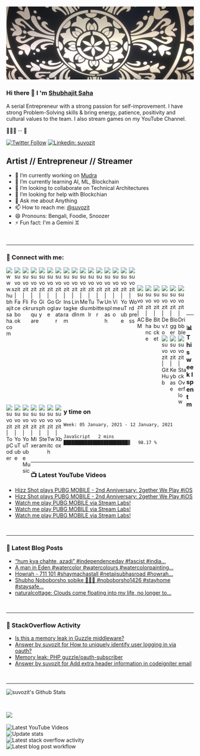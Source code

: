![](https://github.com/suvozit/suvozit/raw/master/IMG_2690.JPG)

### Hi there 👋 I 'm [Shubhajit Saha][website]

A serial Entrepreneur with a strong passion for self-improvement. I have strong Problem-Solving skills & bring energy, patience, positivity and cultural values to the team. I also stream games on my YouTube Channel.

🙇🏼‍♂️ ⸱⸱⸱ 🤖

[![Twitter Follow](https://img.shields.io/twitter/follow/suvozit?label=Follow)](https://twitter.com/suvozit)
[![Linkedin: suvozit](https://img.shields.io/badge/-Connect-blue?style=flat-square&logo=Linkedin&logoColor=white&link=https://www.linkedin.com/in/suvozit/)](https://www.linkedin.com/in/suvozit/)

## Artist // Entrepreneur // Streamer

- 🔭 I’m currently working on [Mudra](https://www.mudra.club)
- 🌱 I’m currently learning AI, ML, Blockchain
- 👯 I’m looking to collaborate on Technical Architectures
- 🤔 I’m looking for help with Blockchian
- 💬 Ask me about Anything
- 📫 How to reach me: [@suvozit][twitter]
- 😄 Pronouns: Bengali, Foodie, Snoozer
- ⚡ Fun fact: I'm a Gemini ♊️

<br />

---

### 🦉 Connect with me:

[<img align="left" alt="www.shubhajitsaha.com" width="22px" src="https://simpleicons.org/icons/rss.svg" />][website]

[<img align="left" alt="suvozit | Facebook" width="22px" src="https://simpleicons.org/icons/facebook.svg" />][facebook]
[<img align="left" alt="suvozit | Flickr" width="22px" src="https://simpleicons.org/icons/flickr.svg" />][flickr]
[<img align="left" alt="suvozit | Foursquare" width="22px" src="https://simpleicons.org/icons/foursquare.svg" />][foursquare]
<!-- https://github.com/simple-icons/simple-icons/issues/3414 -->
[<img align="left" alt="suvozit | Giphy" width="22px" src="https://simpleicons.org/icons/giphy.svg" />][giphy]
[<img align="left" alt="suvozit | Google" width="22px" src="https://simpleicons.org/icons/google.svg" />][google]
[<img align="left" alt="suvozit | Gravatar" width="22px" src="https://simpleicons.org/icons/gravatar.svg" />][gravatar]
[<img align="left" alt="suvozit | Instagram" width="22px" src="https://simpleicons.org/icons/instagram.svg" />][instagram]
[<img align="left" alt="suvozit | LinkedIn" width="22px" src="https://simpleicons.org/icons/linkedin.svg" />][linkedin]
[<img align="left" alt="suvozit | Medium" width="22px" src="https://simpleicons.org/icons/medium.svg" />][medium]
[<img align="left" alt="suvozit | Tumblr" width="22px" src="https://simpleicons.org/icons/tumblr.svg" />][tumblr]
[<img align="left" alt="suvozit | Twitter" width="22px" src="https://simpleicons.org/icons/twitter.svg" />][twitter]
[<img align="left" alt="suvozit | Unsplash" width="22px" src="https://simpleicons.org/icons/unsplash.svg" />][unsplash]
[<img align="left" alt="suvozit | Vimeo" width="22px" src="https://simpleicons.org/icons/vimeo.svg" />][vimeo]
[<img align="left" alt="suvozit | YouTube" width="22px" src="https://simpleicons.org/icons/vine.svg" />][vine]
[<img align="left" alt="suvozit | Wordpress" width="22px" src="https://simpleicons.org/icons/wordpress.svg" />][wordpress]

<br />
<br />

[<img align="left" alt="suvozit | ACM" width="22px" src="https://simpleicons.org/icons/acm.svg" />][acm]
[<img align="left" alt="suvozit | Behance" width="22px" src="https://simpleicons.org/icons/behance.svg" />][behance]
[<img align="left" alt="suvozit | Bitbucket" width="22px" src="https://simpleicons.org/icons/bitbucket.svg" />][bitbucket]
[<img align="left" alt="suvozit | Dev.to" width="22px" src="https://simpleicons.org/icons/dev-dot-to.svg" />][dev-dot-to]
[<img align="left" alt="suvozit | Blogger" width="22px" src="https://simpleicons.org/icons/blogger.svg" />][blogger]
[<img align="left" alt="suvozit | Dribbble" width="22px" src="https://simpleicons.org/icons/dribbble.svg" />][dribbble]
[<img align="left" alt="suvozit | GitHub" width="22px" src="https://simpleicons.org/icons/github.svg" />][github]
[<img align="left" alt="suvozit | Keybase" width="22px" src="https://simpleicons.org/icons/keybase.svg" />][keybase]
[<img align="left" alt="suvozit | StackOverflow" width="22px" src="https://simpleicons.org/icons/stackoverflow.svg" />][stackoverflow]
[<img align="left" alt="suvozit | TopCoder" width="22px" src="https://simpleicons.org/icons/topcoder.svg" />][topcoder]

<br />
<br />

[<img align="left" alt="suvozit | YouTube" width="22px" src="https://simpleicons.org/icons/youtube.svg" />][youtube]
[<img align="left" alt="suvozit | YouTube Music" width="22px" src="https://simpleicons.org/icons/youtubemusic.svg" />][youtubemusic]
[<img align="left" alt="suvozit | Mixer" width="22px" src="https://simpleicons.org/icons/mixer.svg" />][mixer]
[<img align="left" alt="suvozit | Steam" width="22px" src="https://simpleicons.org/icons/steam.svg" />][steam]
[<img align="left" alt="suvozit | Twitch" width="22px" src="https://simpleicons.org/icons/twitch.svg" />][twitch]
[<img align="left" alt="suvozit | Xbox" width="22px" src="https://simpleicons.org/icons/xbox.svg" />][xbox]

<br />

---

### 📊 This week I spent my time on
<!--START_SECTION:waka-->
```text
Week: 05 January, 2021 - 12 January, 2021

JavaScript   2 mins          ████████████████████████▓   98.17 % 
```
<!--END_SECTION:waka-->

<br />

---

### 📺 Latest YouTube Videos
<!-- YOUTUBE:START -->
- [Hizz Shot plays PUBG MOBILE - 2nd Anniversary: 2gether We Play #iOS](https://www.youtube.com/watch?v=_BEy5_7lNOo)
- [Hizz Shot plays PUBG MOBILE - 2nd Anniversary: 2gether We Play #iOS](https://www.youtube.com/watch?v=9H_lx4TuCfc)
- [Watch me play PUBG MOBILE via Stream Labs!](https://www.youtube.com/watch?v=Jz__lNgcSXQ)
- [Watch me play PUBG MOBILE via Stream Labs!](https://www.youtube.com/watch?v=JpN-qZdNSF8)
- [Watch me play PUBG MOBILE via Stream Labs!](https://www.youtube.com/watch?v=9CT1SyBuaHo)
<!-- YOUTUBE:END -->

<br />

---

### 📕 Latest Blog Posts
<!-- BLOG-POST-LIST:START -->
- [“hum kya chahte, azadi” #independenceday #fascist #india...](https://suvozit.tumblr.com/post/626502731168890880)
- [A man in Eden #watercolor #watercolours #watercolorpainting...](https://suvozit.tumblr.com/post/626153014035693568)
- [Howrah - 711 101 #shaymachastall #netajisubhasroad #howrah...](https://suvozit.tumblr.com/post/622349250048688128)
- [Shubho Noboborsho sobike 🥳😷🦠 #noboborsho1426 #stayhome #staysafe...](https://suvozit.tumblr.com/post/615373228046778368)
- [naturalcottage:
Clouds come floating into my life, no longer to...](https://suvozit.tumblr.com/post/615157085565550592)
<!-- BLOG-POST-LIST:END -->

<br />

---

### 🙈 StackOverflow Activity
<!-- STACKOVERFLOW:START -->
- [Is this a memory leak in Guzzle middleware?](https://stackoverflow.com/questions/33155886/is-this-a-memory-leak-in-guzzle-middleware)
- [Answer by suvozit for How to uniquely identify user logging in via oauth?](https://stackoverflow.com/questions/21145560/how-to-uniquely-identify-user-logging-in-via-oauth/33026038#33026038)
- [Memory leak: PHP guzzle/oauth-subscriber](https://stackoverflow.com/questions/33025963/memory-leak-php-guzzle-oauth-subscriber)
- [Answer by suvozit for Add extra header information in codeigniter email](https://stackoverflow.com/questions/9062192/add-extra-header-information-in-codeigniter-email/30558524#30558524)
<!-- STACKOVERFLOW:END -->

<br />

---

![suvozit's Github Stats](https://github-readme-stats.vercel.app/api?username=suvozit&show_icons=true&hide_border=true&show_icons=true&theme=great-gatsby)

<br />

[![](https://www.xboxgamertag.com/gamercard/bitsits/newnxe/card.png)][xbox]

![Latest YouTube Videos](https://github.com/suvozit/suvozit/workflows/Latest%20YouTube%20Videos/badge.svg)  
![Update stats](https://github.com/suvozit/suvozit/workflows/Update%20stats/badge.svg)  
![Latest stack overflow activity](https://github.com/suvozit/suvozit/workflows/Latest%20stack%20overflow%20activity/badge.svg)  
![Latest blog post workflow](https://github.com/suvozit/suvozit/workflows/Latest%20blog%20post%20workflow/badge.svg)

[website]: https://www.shubhajitsaha.com
[behance]: https://www.behance.net/suvozit
[blogger]: https://suvozit.blogspot.com
[dribbble]: https://dribbble.com/suvozit
[facebook]: https://www.facebook.com/suvozit
[foursquare]: https://foursquare.com/suvozit
[flickr]: https://www.flickr.com/photos/suvozit
[giphy]: https://giphy.com/channel/suvozit
[instagram]: https://instagram.com/suvozit
[linkedin]: https://linkedin.com/in/suvozit
[medium]: https://medium.com/@suvozit
[tumblr]: https://suvozit.tumblr.com
[twitter]: https://twitter.com/suvozit
[unsplash]: https://unsplash.com/@suvozit
[vimeo]: https://vimeo.com/suvozit
[wordpress]: https://suvozit.wordpress.com

[acm]: https://dl.acm.org/profile/87959207857
[bitbucket]: https://bitbucket.org/suvozit
[dev-dot-to]: http://dev.to/suvozit
[github]: https://github.com/suvozit
[spoj]: https://www.spoj.com/users/my_zit
[keybase]: https://keybase.io/suvozit
[stackoverflow]: https://stackoverflow.com/users/3466389/suvozit
[topcoder]: https://www.topcoder.com/members/bitsits

[youtube]: https://youtube.com/suvozit
[youtubemusic]: https://music.youtube.com/channel/UCok9vHtB8qv7HIvEZuArGLA
[mixer]: https://mixer.com/suvozit
[omlet]: https://omlet.gg/stream/suvozit
[steam]: https://steamcommunity.com/id/suvozit
[twitch]: https://www.twitch.tv/suvozit
[xbox]: http://live.xbox.com/Profile?Gamertag=bitsits

[google]: https://plus.google.com/+ShubhajitSaha
[gravatar]: https://en.gravatar.com/suvozit
[orkut]: https://www.orkut.com/Main#Profile.aspx?uid=3196709660811256557
[picasa]: http://picasaweb.google.com/bitsits
[vine]: https://vine.co/suvozit

<!--
    Acknowledgement:
        https://youtu.be/ECuqb5Tv9qI
        https://github.com/codeSTACKr/codeSTACKr
        https://github.com/gautamkrishnar/blog-post-workflow
        https://github.com/khaosdoctor
        https://github.com/anuraghazra/github-readme-stats
        https://github.com/athul/waka-readme
-->
